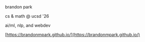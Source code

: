 brandon park

cs & math @ ucsd '26

ai/ml, nlp, and webdev

[https://brandonmpark.github.io/](https://brandonmpark.github.io/)
